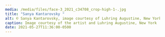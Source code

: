 ```yaml
---
media: /media/files/face-3_2021_c34708_crop-high-1-.jpg
title: "Sanya Kantarovsky "
alt: © Sanya Kantarovsky, image courtesy of Luhring Augustine, New York
caption: Image courtesy of the artist and Luhring Augustine, New York
date: 2021-05-27T11:36:00-0500
---
```

